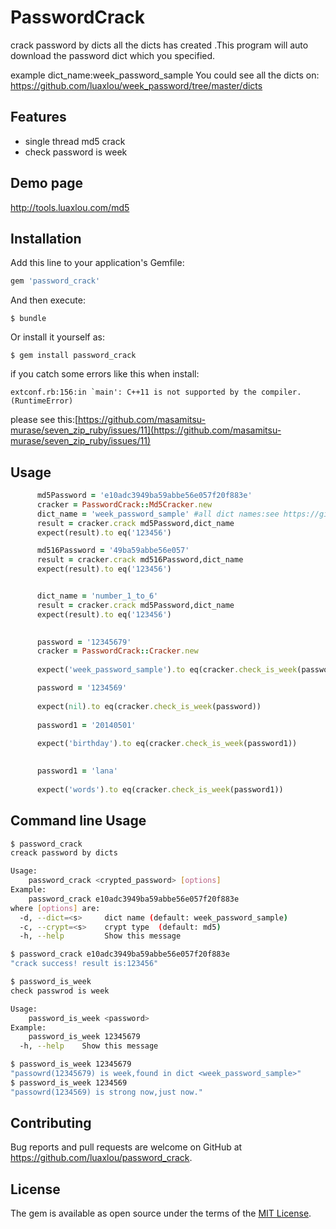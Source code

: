 # PasswordCrack

crack password by dicts
all the dicts has created .This program will auto download the password dict which you specified.

example dict_name:week_password_sample
You could see all the dicts on: https://github.com/luaxlou/week_password/tree/master/dicts

## Features
- single thread  md5 crack   
- check password is week

## Demo page
http://tools.luaxlou.com/md5

## Installation

Add this line to your application's Gemfile:

```ruby
gem 'password_crack'
```

And then execute:

    $ bundle

Or install it yourself as:

    $ gem install password_crack

if you catch some errors like this when install:
```
extconf.rb:156:in `main': C++11 is not supported by the compiler. (RuntimeError)
```

please see this:[https://github.com/masamitsu-murase/seven_zip_ruby/issues/11](https://github.com/masamitsu-murase/seven_zip_ruby/issues/11)

## Usage
 

```ruby
      md5Password = 'e10adc3949ba59abbe56e057f20f883e'
      cracker = PasswordCrack::Md5Cracker.new 
      dict_name = 'week_password_sample' #all dict names:see https://github.com/luaxlou/week_password/tree/master/dicts
      result = cracker.crack md5Password,dict_name
      expect(result).to eq('123456')

      md516Password = '49ba59abbe56e057'
      result = cracker.crack md516Password,dict_name
      expect(result).to eq('123456')


      dict_name = 'number_1_to_6'
      result = cracker.crack md5Password,dict_name
      expect(result).to eq('123456')

```


```ruby
 
      password = '12345679'
      cracker = PasswordCrack::Cracker.new 
      
      expect('week_password_sample').to eq(cracker.check_is_week(password))

      password = '1234569' 
      
      expect(nil).to eq(cracker.check_is_week(password))
      
      password1 = '20140501'
    
      expect('birthday').to eq(cracker.check_is_week(password1))

      
      password1 = 'lana'
    
      expect('words').to eq(cracker.check_is_week(password1))

```

## Command line Usage

```bash
$ password_crack
creack password by dicts

Usage:
    password_crack <crypted_password> [options]
Example:
    password_crack e10adc3949ba59abbe56e057f20f883e
where [options] are:
  -d, --dict=<s>     dict name (default: week_password_sample)
  -c, --crypt=<s>    crypt type  (default: md5)
  -h, --help         Show this message

$ password_crack e10adc3949ba59abbe56e057f20f883e
"crack success! result is:123456"
```

```bash
$ password_is_week
check passwrod is week

Usage:
    password_is_week <password>
Example:
    password_is_week 12345679
  -h, --help    Show this message

$ password_is_week 12345679
"passowrd(12345679) is week,found in dict <week_password_sample>"
$ password_is_week 1234569
"passowrd(1234569) is strong now,just now."
```

## Contributing

Bug reports and pull requests are welcome on GitHub at https://github.com/luaxlou/password_crack.  


## License

The gem is available as open source under the terms of the [MIT License](http://opensource.org/licenses/MIT).

